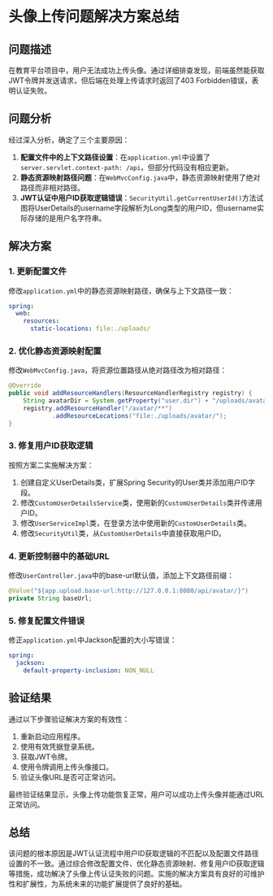 # 头像上传问题解决方案总结

## 问题描述

在教育平台项目中，用户无法成功上传头像。通过详细排查发现，前端虽然能获取JWT令牌并发送请求，但后端在处理上传请求时返回了403 Forbidden错误，表明认证失败。

## 问题分析

经过深入分析，确定了三个主要原因：

1. **配置文件中的上下文路径设置**：在`application.yml`中设置了`server.servlet.context-path: /api`，但部分代码没有相应更新。
2. **静态资源映射路径问题**：在`WebMvcConfig.java`中，静态资源映射使用了绝对路径而非相对路径。
3. **JWT认证中用户ID获取逻辑错误**：`SecurityUtil.getCurrentUserId()`方法试图将UserDetails的username字段解析为Long类型的用户ID，但username实际存储的是用户名字符串。

## 解决方案

### 1. 更新配置文件

修改`application.yml`中的静态资源映射路径，确保与上下文路径一致：

```yaml
spring:
  web:
    resources:
      static-locations: file:./uploads/
```

### 2. 优化静态资源映射配置

修改`WebMvcConfig.java`，将资源位置路径从绝对路径改为相对路径：

```java
@Override
public void addResourceHandlers(ResourceHandlerRegistry registry) {
    String avatarDir = System.getProperty("user.dir") + "/uploads/avatar/";
    registry.addResourceHandler("/avatar/**")
            .addResourceLocations("file:./uploads/avatar/");
}
```

### 3. 修复用户ID获取逻辑

按照方案二实施解决方案：

1. 创建自定义UserDetails类，扩展Spring Security的User类并添加用户ID字段。
2. 修改`CustomUserDetailsService`类，使用新的`CustomUserDetails`类并传递用户ID。
3. 修改`UserServiceImpl`类，在登录方法中使用新的`CustomUserDetails`类。
4. 修改`SecurityUtil`类，从`CustomUserDetails`中直接获取用户ID。

### 4. 更新控制器中的基础URL

修改`UserController.java`中的base-url默认值，添加上下文路径前缀：

```java
@Value("${app.upload.base-url:http://127.0.0.1:8080/api/avatar/}")
private String baseUrl;
```

### 5. 修复配置文件错误

修正`application.yml`中Jackson配置的大小写错误：

```yaml
spring:
  jackson:
    default-property-inclusion: NON_NULL
```

## 验证结果

通过以下步骤验证解决方案的有效性：

1. 重新启动应用程序。
2. 使用有效凭据登录系统。
3. 获取JWT令牌。
4. 使用令牌调用上传头像接口。
5. 验证头像URL是否可正常访问。

最终验证结果显示，头像上传功能恢复正常，用户可以成功上传头像并能通过URL正常访问。

## 总结

该问题的根本原因是JWT认证流程中用户ID获取逻辑的不匹配以及配置文件路径设置的不一致。通过综合修改配置文件、优化静态资源映射、修复用户ID获取逻辑等措施，成功解决了头像上传认证失败的问题。实施的解决方案具有良好的可维护性和扩展性，为系统未来的功能扩展提供了良好的基础。